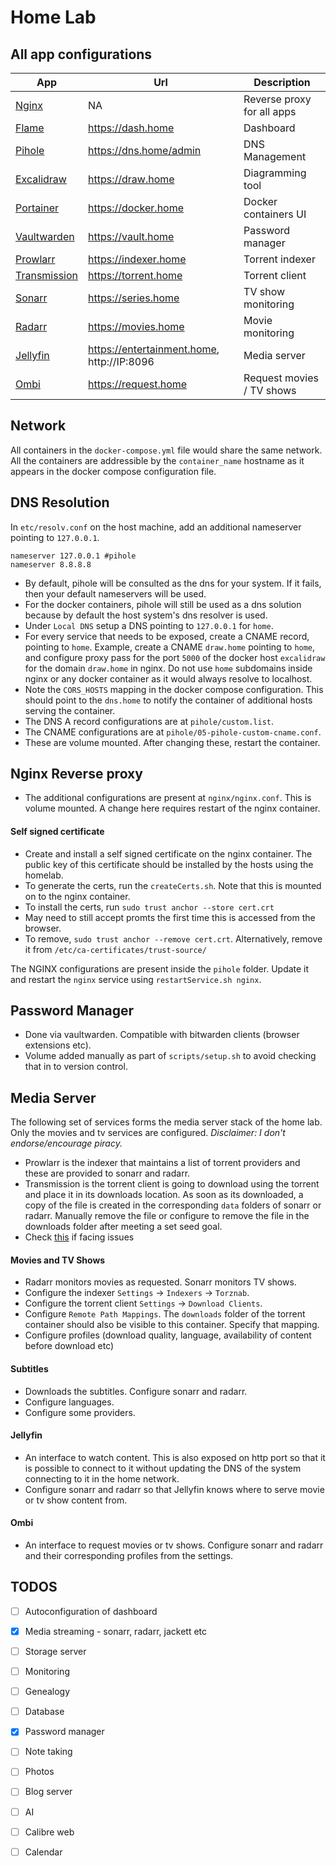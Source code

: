 # Home Lab #

## All app configurations ##

| App                                                       | Url                                        | Description                |
|-----------------------------------------------------------|--------------------------------------------|----------------------------|
| [Nginx](https://nginx.org/en/)                            | NA                                         | Reverse proxy for all apps |
| [Flame](https://github.com/pawelmalak/flame)              | https://dash.home                          | Dashboard                  |
| [Pihole](https://pi-hole.net/)                            | https://dns.home/admin                     | DNS Management             |
| [Excalidraw](https://excalidraw.com)                      | https://draw.home                          | Diagramming tool           |
| [Portainer](https://www.portainer.io)                     | https://docker.home                        | Docker containers UI       |
| [Vaultwarden](https://github.com/dani-garcia/vaultwarden) | https://vault.home                         | Password manager           |
| [Prowlarr](https://prowlarr.com/)                         | https://indexer.home                       | Torrent indexer            |
| [Transmission](https://transmissionbt.com/)               | https://torrent.home                       | Torrent client             |
| [Sonarr](https://sonarr.tv/)                              | https://series.home                        | TV show monitoring         |
| [Radarr](https://radarr.video/)                           | https://movies.home                        | Movie monitoring           |
| [Jellyfin](https://jellyfin.org/)                         | https://entertainment.home, http://IP:8096 | Media server               |
| [Ombi](https://ombi.io/)                                  | https://request.home                       | Request movies / TV shows  |

## Network ##

All containers in the `docker-compose.yml` file would share the same network. All the containers are addressible by the `container_name` hostname as it appears in the docker compose configuration file.

## DNS Resolution ##

In `etc/resolv.conf` on the host machine, add an additional nameserver pointing to `127.0.0.1`.

```
nameserver 127.0.0.1 #pihole
nameserver 8.8.8.8
```

- By default, pihole will be consulted as the dns for your system. If it fails, then your default nameservers will be used.
- For the docker containers, pihole will still be used as a dns solution because by default the host system's dns resolver is used.
- Under `Local DNS` setup a DNS pointing to `127.0.0.1` for `home`.
- For every service that needs to be exposed, create a CNAME record, pointing to `home`. Example, create a CNAME `draw.home` pointing to `home`, and configure proxy pass for the port `5000` of the docker host `excalidraw` for the domain `draw.home` in nginx. Do not use `home` subdomains inside nginx or any docker container as it would always resolve to localhost.
- Note the `CORS_HOSTS` mapping in the docker compose configuration. This should point to the `dns.home` to notify the container of additional hosts serving the container.
- The DNS A record configurations are at `pihole/custom.list`.
- The CNAME configurations are at `pihole/05-pihole-custom-cname.conf`.
- These are volume mounted. After changing these, restart the container.

## Nginx Reverse proxy ##

- The additional configurations are present at `nginx/nginx.conf`. This is volume mounted. A change here requires restart of the nginx container.

#### Self signed certificate ####

- Create and install a self signed certificate on the nginx container. The public key of this certificate should be installed by the hosts using the homelab.
- To generate the certs, run the `createCerts.sh`. Note that this is mounted on to the nginx container.
- To install the certs, run `sudo trust anchor --store cert.crt`
- May need to still accept promts the first time this is accessed from the browser.
- To remove, `sudo trust anchor --remove cert.crt`. Alternatively, remove it from `/etc/ca-certificates/trust-source/`

The NGINX configurations are present inside the `pihole` folder. Update it and restart the `nginx` service using `restartService.sh nginx`.

## Password Manager ##

- Done via vaultwarden. Compatible with bitwarden clients (browser extensions etc).
- Volume added manually as part of `scripts/setup.sh` to avoid checking that in to version control.

## Media Server ##

The following set of services forms the media server stack of the home lab. Only the movies and tv services are configured. _Disclaimer: I don't endorse/encourage piracy._

- Prowlarr is the indexer that maintains a list of torrent providers and these are provided to sonarr and radarr.
- Transmission is the torrent client is going to download using the torrent and place it in its downloads location. As soon as its downloaded, a copy of the file is created in the corresponding `data` folders of sonarr or radarr. Manually remove the file or configure to remove the file in the downloads folder after meeting a set seed goal.
- Check [this](https://stackoverflow.com/questions/75536471/rtorrent-docker-container-failing-to-start-saying-stdbad-alloc) if facing issues

#### Movies and TV Shows ####

- Radarr monitors movies as requested. Sonarr monitors TV shows.
- Configure the indexer `Settings` -> `Indexers` -> `Torznab`.
- Configure the torrent client `Settings` -> `Download Clients`.
- Configure `Remote Path Mappings`. The `downloads` folder of the torrent container should also be visible to this container. Specify that mapping.
- Configure profiles (download quality, language, availability of content before download etc)

#### Subtitles ####

- Downloads the subtitles. Configure sonarr and radarr.
- Configure languages.
- Configure some providers.

#### Jellyfin ####

- An interface to watch content. This is also exposed on http port so that it is possible to connect to it without updating the DNS of the system connecting to it in the home network.
- Configure sonarr and radarr so that Jellyfin knows where to serve movie or tv show content from.

#### Ombi ####

- An interface to request movies or tv shows. Configure sonarr and radarr and their corresponding profiles from the settings.

## TODOS ##

- [ ] Autoconfiguration of dashboard
- [x] Media streaming - sonarr, radarr, jackett etc
- [ ] Storage server
- [ ] Monitoring
- [ ] Genealogy
- [ ] Database
- [x] Password manager
- [ ] Note taking
- [ ] Photos
- [ ] Blog server
- [ ] AI
- [ ] Calibre web
- [ ] Calendar



